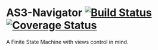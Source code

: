 # AS3-Navigator [![Build Status](https://travis-ci.org/SharpEdgeMarshall/AS3-Navigator.svg?branch=develop)](https://travis-ci.org/SharpEdgeMarshall/AS3-Navigator) [![Coverage Status](https://coveralls.io/repos/SharpEdgeMarshall/AS3-Navigator/badge.svg?branch=develop)](https://coveralls.io/r/SharpEdgeMarshall/AS3-Navigator?branch=develop)
A Finite State Machine with views control in mind.
